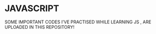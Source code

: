 # JAVASCRIPT
SOME IMPORTANT CODES I'VE PRACTISED WHILE LEARNING JS , ARE UPLOADED IN THIS REPOSITORY!
